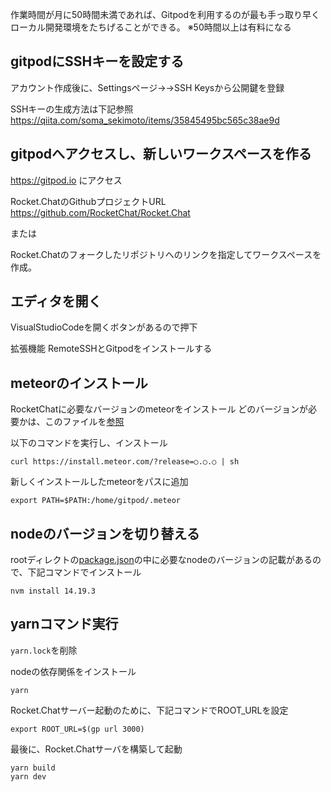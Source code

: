 作業時間が月に50時間未満であれば、Gitpodを利用するのが最も手っ取り早くローカル開発環境をたちげることができる。
※50時間以上は有料になる

## gitpodにSSHキーを設定する
アカウント作成後に、Settingsページ→→SSH Keysから公開鍵を登録

SSHキーの生成方法は下記参照 
https://qiita.com/soma_sekimoto/items/35845495bc565c38ae9d

## gitpodへアクセスし、新しいワークスペースを作る
https://gitpod.io にアクセス

Rocket.ChatのGithubプロジェクトURL
https://github.com/RocketChat/Rocket.Chat

または

Rocket.Chatのフォークしたリポジトリへのリンクを指定してワークスペースを作成。

## エディタを開く
VisualStudioCodeを開くボタンがあるので押下

拡張機能 
RemoteSSHとGitpodをインストールする

## meteorのインストール
RocketChatに必要なバージョンのmeteorをインストール
どのバージョンが必要かは、このファイルを[参照](https://github.com/RocketChat/Rocket.Chat/blob/develop/apps/meteor/.meteor/release)

以下のコマンドを実行し、インストール
```
curl https://install.meteor.com/?release=○.○.○ | sh
```

新しくインストールしたmeteorをパスに追加

```
export PATH=$PATH:/home/gitpod/.meteor
```

## nodeのバージョンを切り替える
rootディレクトの[package.json](https://github.com/RocketChat/Rocket.Chat/blob/develop/package.json)の中に必要なnodeのバージョンの記載があるので、下記コマンドでインストール

```
nvm install 14.19.3
```

## yarnコマンド実行
`yarn.lock`を削除

nodeの依存関係をインストール
```
yarn
```

Rocket.Chatサーバー起動のために、下記コマンドでROOT_URLを設定

```
export ROOT_URL=$(gp url 3000)
```

最後に、Rocket.Chatサーバを構築して起動

```
yarn build
yarn dev
```
